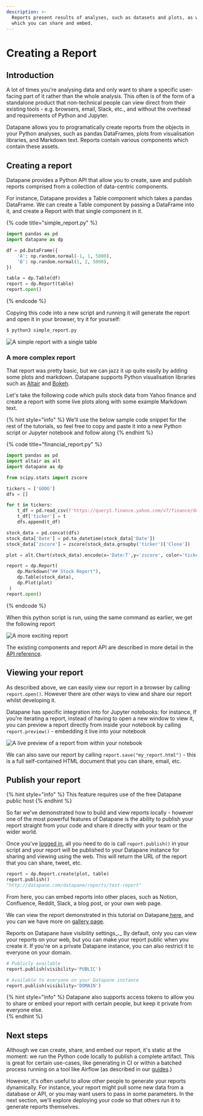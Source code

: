 ```yaml
---
description: >-
  Reports present results of analyses, such as datasets and plots, as web pages
  which you can share and embed.
---
```


# Creating a Report

## Introduction

A lot of times you're analysing data and only want to share a specific user-facing part of it rather than the whole analysis. This often is of the form of a standalone product that non-technical people can view direct from their existing tools - e.g. browsers, email, Slack, etc., and without the overhead and requirements of Python and Jupyter.

Datapane allows you to programatically create reports from the objects in your Python analyses, such as pandas DataFrames, plots from visualisation libraries, and Markdown text. Reports contain various components which contain these assets.

## Creating a report

Datapane provides a Python API that allow you to create, save and publish reports comprised from a collection of data-centric components.

For instance, Datapane provides a Table component which takes a pandas DataFrame. We can create a Table component by passing a DataFrame into it, and create a Report with that single component in it.

{% code title="simple\_report.py" %}
```python
import pandas as pd
import datapane as dp

df = pd.DataFrame({
    'A': np.random.normal(-1, 1, 5000),
    'B': np.random.normal(1, 2, 5000),
})

table = dp.Table(df)
report = dp.Report(table)
report.open()
```
{% endcode %}

Copying this code into a new script and running it will generate the report and open it in your browser, try it for yourself:

```bash
$ python3 simple_report.py
```

![A simple report with a single table](../.gitbook/assets/image%20%2829%29.png)

### A more complex report

That report was pretty basic, but we can jazz it up quite easily by adding some plots and markdown. Datapane supports Python visualisation libraries such as [Altair](https://altair-viz.github.io/) and [Bokeh](https://bokeh.org/). 

Let's take the following code which pulls stock data from Yahoo finance and create a report with some live plots along with some example Markdown text. 

{% hint style="info" %}
We'll use the below sample code snippet for the rest of the tutorials, so feel free to copy and paste it into a new Python script or Jupyter notebook and follow along
{% endhint %}

{% code title="financial\_report.py" %}
```python
import pandas as pd
import altair as alt
import datapane as dp

from scipy.stats import zscore

tickers = ['GOOG']
dfs = []

for t in tickers:
    t_df = pd.read_csv(f'https://query1.finance.yahoo.com/v7/finance/download/{t}?period1=1553600505&period2=1585222905&interval=1d&events=history')
    t_df['ticker'] = t
    dfs.append(t_df)

stock_data = pd.concat(dfs)
stock_data['Date'] = pd.to_datetime(stock_data['Date'])
stock_data['zscore'] = zscore(stock_data.groupby('ticker')['Close'])

plot = alt.Chart(stock_data).encode(x='Date:T',y='zscore', color='ticker').mark_line()

report = dp.Report(
    dp.Markdown("## Stock Report"),
    dp.Table(stock_data),
    dp.Plot(plot)
 )
report.open()
```
{% endcode %}

When this python script is run, using the same command as earlier, we get the following report

![A more exciting report](../.gitbook/assets/image%20%2873%29.png)

The existing components and report API are described in more detail in the [API reference](../reference/reports/).

## Viewing your report

As described above, we can easily view our report in a browser by calling `report.open()`. However there are other ways to view and share our report whilst developing it.

Datapane has specific integration into for Jupyter notebooks: for instance, If you're iterating a report, instead of having to open a new window to view it, you can preview a report directly from inside your notebook by calling `report.preview()` - embedding it live into your notebook

![A live preview of a report from within your notebook](../.gitbook/assets/image%20%2866%29.png)

We can also save our report by calling `report.save("my_report.html")` - this is a full self-contained HTML document that you can share, email, etc.

## Publish your report

{% hint style="info" %}
This feature requires use of the free Datapane public host
{% endhint %}

So far we've demonstrated how to build and view reports locally - however one of the most powerful features of Datapane is the ability to publish your report straight from your code and share it directly with your team or the wider world.

Once you've [logged in](tut-getting-started.md#logging-in), all you need to do is call `report.publish()` in your script and your report will be published to your Datapane instance for sharing and viewing using the web. This will return the URL of the report that you can share, tweet, etc.

```python
report = dp.Report.create(plot, table)
report.publish()
"http://datapane.com/datapane/reports/test-report"
```

From here, you can embed reports into other places, such as Notion, Confluence, Reddit, Slack, a blog post, or your own web page. 

We can view the report demonstrated in this tutorial on Datapane[ here](https://acme.datapane.com/reports/Bj3LQ7Q/), and you can we have more on [gallery page](www.datapane.com/gallary/). 

Reports on Datapane have visibility settings_**.**_ By default, only you can view your reports on your web, but you can make your report public when you create it. If you're on a private Datapane instance, you can also restrict it to everyone on your domain.

```python
# Publicly available
report.publish(visibility='PUBLIC')

# Available to everyone on your Datapane instance
report.publish(visibility='DOMAIN')
```

{% hint style="info" %}
Datapane also supports access tokens to allow you to share or embed your report with certain people, but keep it private from everyone else.  
{% endhint %}

## Next steps

Although we can create, share, and embed our report, it's static at the moment: we run the Python code locally to publish a complete artifact. This is great for certain use-cases, like generating in CI or within a batched process running on a tool like Airflow \(as described in our [guides](../guides/calling-from-your-existing-workflow-tools.md).\)

However, it's often useful to allow other people to generate your reports dynamically. For instance, your report might pull some new data from a database or API, or you may want users to pass in some parameters. In the next section, we'll explore deploying your code so that others run it to generate reports themselves.

